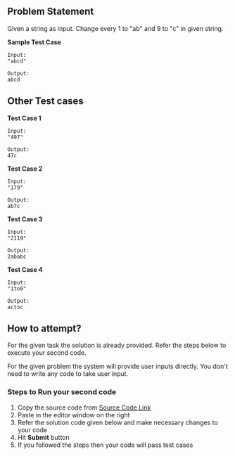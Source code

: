 ## Problem Statement
Given a string as input. Change every 1 to "ab" and 9 to "c" in given string.

**Sample Test Case**
```
Input:
"abcd"

Output:
abcd
```
## Other Test cases
**Test Case 1**
```
Input:
"497"

Output:
47c
```
**Test Case 2**
```
Input:
"179"

Output:
ab7c
```
**Test Case 3**
```
Input:
"2119"

Output:
2ababc
```
**Test Case 4**
```
Input:
"1to9"

Output:
actoc
```


## How to attempt?
For the given task the solution is already provided. Refer the steps below to execute your second code.

For the given problem the system will provide user inputs directly. You don't need to write any code to take user input.

### Steps to Run your second code
1. Copy the source code from [Source Code Link](https://raw.githubusercontent.com/Aartiarora22/Lab_assignments/main/Q3/T2/Main.java)
2. Paste in the editor window on the right
3. Refer the solution code given below and make necessary changes to your code
4. Hit **Submit** button
5. If you followed the steps then your code will pass test cases

